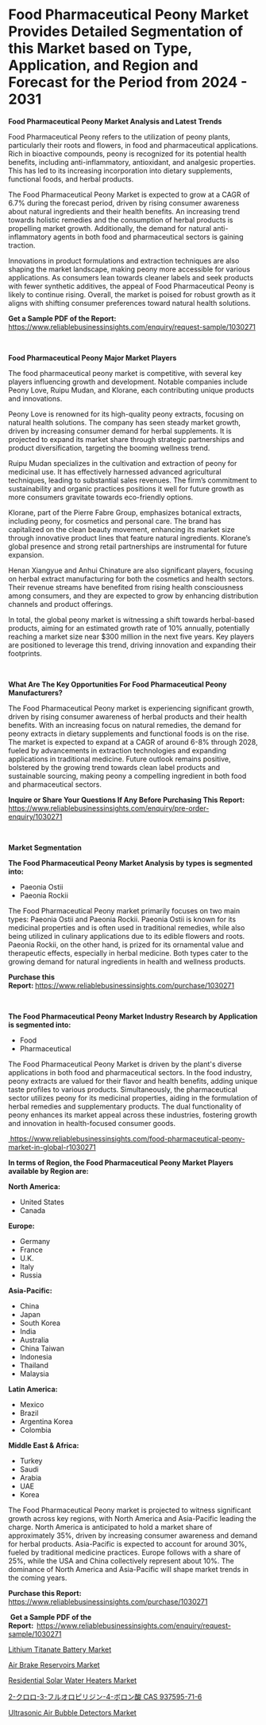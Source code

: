 <p><h1>Food Pharmaceutical Peony Market Provides Detailed Segmentation of this Market based on Type, Application, and Region and Forecast for the Period from 2024 - 2031</h1></p><p><strong>Food Pharmaceutical Peony Market Analysis and Latest Trends</strong></p>
<p><p>Food Pharmaceutical Peony refers to the utilization of peony plants, particularly their roots and flowers, in food and pharmaceutical applications. Rich in bioactive compounds, peony is recognized for its potential health benefits, including anti-inflammatory, antioxidant, and analgesic properties. This has led to its increasing incorporation into dietary supplements, functional foods, and herbal products.</p><p>The Food Pharmaceutical Peony Market is expected to grow at a CAGR of 6.7% during the forecast period, driven by rising consumer awareness about natural ingredients and their health benefits. An increasing trend towards holistic remedies and the consumption of herbal products is propelling market growth. Additionally, the demand for natural anti-inflammatory agents in both food and pharmaceutical sectors is gaining traction.</p><p>Innovations in product formulations and extraction techniques are also shaping the market landscape, making peony more accessible for various applications. As consumers lean towards cleaner labels and seek products with fewer synthetic additives, the appeal of Food Pharmaceutical Peony is likely to continue rising. Overall, the market is poised for robust growth as it aligns with shifting consumer preferences toward natural health solutions.</p></p>
<p><strong>Get a Sample PDF of the Report:&nbsp;</strong> <a href="https://www.reliablebusinessinsights.com/enquiry/request-sample/1030271">https://www.reliablebusinessinsights.com/enquiry/request-sample/1030271</a></p>
<p>&nbsp;</p>
<p><strong>Food Pharmaceutical Peony Major Market Players</strong></p>
<p><p>The food pharmaceutical peony market is competitive, with several key players influencing growth and development. Notable companies include Peony Love, Ruipu Mudan, and Klorane, each contributing unique products and innovations.</p><p>Peony Love is renowned for its high-quality peony extracts, focusing on natural health solutions. The company has seen steady market growth, driven by increasing consumer demand for herbal supplements. It is projected to expand its market share through strategic partnerships and product diversification, targeting the booming wellness trend.</p><p>Ruipu Mudan specializes in the cultivation and extraction of peony for medicinal use. It has effectively harnessed advanced agricultural techniques, leading to substantial sales revenues. The firm’s commitment to sustainability and organic practices positions it well for future growth as more consumers gravitate towards eco-friendly options.</p><p>Klorane, part of the Pierre Fabre Group, emphasizes botanical extracts, including peony, for cosmetics and personal care. The brand has capitalized on the clean beauty movement, enhancing its market size through innovative product lines that feature natural ingredients. Klorane’s global presence and strong retail partnerships are instrumental for future expansion.</p><p>Henan Xiangyue and Anhui Chinature are also significant players, focusing on herbal extract manufacturing for both the cosmetics and health sectors. Their revenue streams have benefited from rising health consciousness among consumers, and they are expected to grow by enhancing distribution channels and product offerings.</p><p>In total, the global peony market is witnessing a shift towards herbal-based products, aiming for an estimated growth rate of 10% annually, potentially reaching a market size near $300 million in the next five years. Key players are positioned to leverage this trend, driving innovation and expanding their footprints.</p></p>
<p>&nbsp;</p>
<p><strong>What Are The Key Opportunities For Food Pharmaceutical Peony Manufacturers?</strong></p>
<p><p>The Food Pharmaceutical Peony market is experiencing significant growth, driven by rising consumer awareness of herbal products and their health benefits. With an increasing focus on natural remedies, the demand for peony extracts in dietary supplements and functional foods is on the rise. The market is expected to expand at a CAGR of around 6-8% through 2028, fueled by advancements in extraction technologies and expanding applications in traditional medicine. Future outlook remains positive, bolstered by the growing trend towards clean label products and sustainable sourcing, making peony a compelling ingredient in both food and pharmaceutical sectors.</p></p>
<p><strong>Inquire or Share Your Questions If Any Before Purchasing This Report:</strong> <a href="https://www.reliablebusinessinsights.com/enquiry/pre-order-enquiry/1030271">https://www.reliablebusinessinsights.com/enquiry/pre-order-enquiry/1030271</a></p>
<p>&nbsp;</p>
<p><strong>Market Segmentation</strong></p>
<p><strong>The Food Pharmaceutical Peony Market Analysis by types is segmented into:</strong></p>
<p><ul><li>Paeonia Ostii</li><li>Paeonia Rockii</li></ul></p>
<p><p>The Food Pharmaceutical Peony market primarily focuses on two main types: Paeonia Ostii and Paeonia Rockii. Paeonia Ostii is known for its medicinal properties and is often used in traditional remedies, while also being utilized in culinary applications due to its edible flowers and roots. Paeonia Rockii, on the other hand, is prized for its ornamental value and therapeutic effects, especially in herbal medicine. Both types cater to the growing demand for natural ingredients in health and wellness products.</p></p>
<p><strong>Purchase this Report:&nbsp;</strong><a href="https://www.reliablebusinessinsights.com/purchase/1030271">https://www.reliablebusinessinsights.com/purchase/1030271</a></p>
<p>&nbsp;</p>
<p><strong>The Food Pharmaceutical Peony Market Industry Research by Application is segmented into:</strong></p>
<p><ul><li>Food</li><li>Pharmaceutical</li></ul></p>
<p><p>The Food Pharmaceutical Peony Market is driven by the plant's diverse applications in both food and pharmaceutical sectors. In the food industry, peony extracts are valued for their flavor and health benefits, adding unique taste profiles to various products. Simultaneously, the pharmaceutical sector utilizes peony for its medicinal properties, aiding in the formulation of herbal remedies and supplementary products. The dual functionality of peony enhances its market appeal across these industries, fostering growth and innovation in health-focused consumer goods.</p></p>
<p><a href="https://www.reliablebusinessinsights.com/food-pharmaceutical-peony-market-in-global-r1030271">&nbsp;https://www.reliablebusinessinsights.com/food-pharmaceutical-peony-market-in-global-r1030271</a></p>
<p><strong>In terms of Region, the Food Pharmaceutical Peony Market Players available by Region are:</strong></p>
<p>
    <p> <strong> North America: </strong>
        <ul>
            <li>United States</li>
            <li>Canada</li>
        </ul>
        </p> 
    <p> <strong> Europe: </strong>
        <ul>
            <li>Germany</li>
            <li>France</li>
            <li>U.K.</li>
            <li>Italy</li>
            <li>Russia</li>
        </ul>
        </p> 
    <p> <strong> Asia-Pacific: </strong>
        <ul>
            <li>China</li>
            <li>Japan</li>
            <li>South Korea</li>
            <li>India</li>
            <li>Australia</li>
            <li>China Taiwan</li>
            <li>Indonesia</li>
            <li>Thailand</li>
            <li>Malaysia</li>
        </ul>
        </p> 
    <p> <strong> Latin America: </strong>
        <ul>
            <li>Mexico</li>
            <li>Brazil</li>
            <li>Argentina Korea</li>
            <li>Colombia</li>
        </ul>
        </p> 
    <p> <strong> Middle East & Africa: </strong>
        <ul>
            <li>Turkey</li>
            <li>Saudi</li>
            <li>Arabia</li>
            <li>UAE</li>
            <li>Korea</li>
        </ul>
    </p>
    </p>
<p><p>The Food Pharmaceutical Peony market is projected to witness significant growth across key regions, with North America and Asia-Pacific leading the charge. North America is anticipated to hold a market share of approximately 35%, driven by increasing consumer awareness and demand for herbal products. Asia-Pacific is expected to account for around 30%, fueled by traditional medicine practices. Europe follows with a share of 25%, while the USA and China collectively represent about 10%. The dominance of North America and Asia-Pacific will shape market trends in the coming years.</p></p>
<p><strong>Purchase this Report: </strong><a href="https://www.reliablebusinessinsights.com/purchase/1030271">https://www.reliablebusinessinsights.com/purchase/1030271</a></p>
<p>&nbsp;<strong>Get a Sample PDF of the Report:&nbsp;&nbsp;</strong><a href="https://www.reliablebusinessinsights.com/enquiry/request-sample/1030271">https://www.reliablebusinessinsights.com/enquiry/request-sample/1030271</a></p>
<p><strong></strong></p>
<p><p><a href="https://medium.com/@samirmayert16/the-market-for-lithium-titanate-battery-market-is-examined-in-this-report-along-with-the-factors-4ff357e5e865">Lithium Titanate Battery Market</a></p><p><a href="https://www.linkedin.com/pulse/strategic-roadmap-global-air-brake-reservoirs-market-insights-tfr7f?trackingId=3jWjZMVTSXqAEnkyPY5Fxg%3D%3D">Air Brake Reservoirs Market</a></p><p><a href="https://www.linkedin.com/pulse/residential-solar-water-heaters-market-growth-segmentation-regional-rsccf?trackingId=Tw%2FJ47UbS4e1%2BvuGTElTww%3D%3D">Residential Solar Water Heaters Market</a></p><p><a href="https://medium.com/@isaurapx9xsianez/2-%E3%82%AF%E3%83%AD%E3%83%AD-3-%E3%83%95%E3%83%AB%E3%82%AA%E3%83%AD%E3%83%94%E3%83%AA%E3%82%B8%E3%83%B3-4-%E3%83%9C%E3%83%AA%E3%83%B3%E9%85%B8-cas-937595-71-6-%E5%B8%82%E5%A0%B4%E5%8B%95%E5%90%91%E3%81%A8%E6%88%A6%E7%95%A5%E7%9A%84%E5%B8%82%E5%A0%B4%E3%82%A4%E3%83%B3%E3%82%B5%E3%82%A4%E3%83%88-2024-2031-b5fcdcb7d593">2-クロロ-3-フルオロピリジン-4-ボロン酸 CAS 937595-71-6</a></p><p><a href="https://github.com/FahadAhmed223/Market-Research-Report-List-1/blob/main/ultrasonic-air-bubble-detectors-market.md">Ultrasonic Air Bubble Detectors Market</a></p></p>